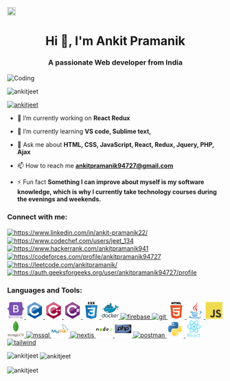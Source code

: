 <img height="60%" width="20%" src=https://c.tenor.com/Gfm1uaH_0-cAAAAM/code-its-fun-its-fun.gif>
<h1 align="center">Hi 👋, I'm Ankit Pramanik</h1>
<h3 align="center">A passionate Web developer from India</h3>
<img align="center" alt="Coding" height="570" width="100%" src="https://camo.githubusercontent.com/a36742184cb88cf95070651b240602441bcb3e33ff8f632735c0570c76cebbe9/68747470733a2f2f737465616d75736572696d616765732d612e616b616d616968642e6e65742f7567632f313238383534323139363634383830363933322f423037313643413633314431353545463645313035313032463437453645373930383330343543382f">

<p align="left"> <img src="https://komarev.com/ghpvc/?username=ankitjeet&label=Profile%20views&color=0e75b6&style=flat" alt="ankitjeet" /> </p>

<p align="left"> <a href="https://github.com/ryo-ma/github-profile-trophy"><img src="https://github-profile-trophy.vercel.app/?username=ankitjeet" alt="ankitjeet" /></a> </p>

- 🔭 I’m currently working on **React Redux**

- 🌱 I’m currently learning **VS code, Sublime text,**

- 💬 Ask me about **HTML, CSS, JavaScript, React, Redux, Jquery, PHP, Ajax**

- 📫 How to reach me **ankitpramanik94727@gmail.com**

- ⚡ Fun fact **Something I can improve about myself is my software knowledge, which is why I currently take technology courses during the evenings and weekends.**

<h3 align="left">Connect with me:</h3>
<p align="left">
<a href="https://linkedin.com/in/https://www.linkedin.com/in/ankit-pramanik22/" target="blank"><img align="center" src="https://raw.githubusercontent.com/rahuldkjain/github-profile-readme-generator/master/src/images/icons/Social/linked-in-alt.svg" alt="https://www.linkedin.com/in/ankit-pramanik22/" height="30" width="40" /></a>
<a href="https://www.codechef.com/users/https://www.codechef.com/users/jeet_134" target="blank"><img align="center" src="https://cdn.jsdelivr.net/npm/simple-icons@3.1.0/icons/codechef.svg" alt="https://www.codechef.com/users/jeet_134" height="30" width="40" /></a>
<a href="https://www.hackerrank.com/https://www.hackerrank.com/ankitpramanik941" target="blank"><img align="center" src="https://raw.githubusercontent.com/rahuldkjain/github-profile-readme-generator/master/src/images/icons/Social/hackerrank.svg" alt="https://www.hackerrank.com/ankitpramanik941" height="30" width="40" /></a>
<a href="https://codeforces.com/profile/https://codeforces.com/profile/ankitpramanik94727" target="blank"><img align="center" src="https://raw.githubusercontent.com/rahuldkjain/github-profile-readme-generator/master/src/images/icons/Social/codeforces.svg" alt="https://codeforces.com/profile/ankitpramanik94727" height="30" width="40" /></a>
<a href="https://www.leetcode.com/https://leetcode.com/ankitpramanik/" target="blank"><img align="center" src="https://raw.githubusercontent.com/rahuldkjain/github-profile-readme-generator/master/src/images/icons/Social/leet-code.svg" alt="https://leetcode.com/ankitpramanik/" height="30" width="40" /></a>
<a href="https://auth.geeksforgeeks.org/user/https://auth.geeksforgeeks.org/user/ankitpramanik94727/profile" target="blank"><img align="center" src="https://raw.githubusercontent.com/rahuldkjain/github-profile-readme-generator/master/src/images/icons/Social/geeks-for-geeks.svg" alt="https://auth.geeksforgeeks.org/user/ankitpramanik94727/profile" height="30" width="40" /></a>
</p>

<h3 align="left">Languages and Tools:</h3>
<p align="left"> <a href="https://getbootstrap.com" target="_blank" rel="noreferrer"> <img src="https://raw.githubusercontent.com/devicons/devicon/master/icons/bootstrap/bootstrap-plain-wordmark.svg" alt="bootstrap" width="40" height="40"/> </a> <a href="https://www.cprogramming.com/" target="_blank" rel="noreferrer"> <img src="https://raw.githubusercontent.com/devicons/devicon/master/icons/c/c-original.svg" alt="c" width="40" height="40"/> </a> <a href="https://www.w3schools.com/cpp/" target="_blank" rel="noreferrer"> <img src="https://raw.githubusercontent.com/devicons/devicon/master/icons/cplusplus/cplusplus-original.svg" alt="cplusplus" width="40" height="40"/> </a> <a href="https://www.w3schools.com/cs/" target="_blank" rel="noreferrer"> <img src="https://raw.githubusercontent.com/devicons/devicon/master/icons/csharp/csharp-original.svg" alt="csharp" width="40" height="40"/> </a> <a href="https://www.w3schools.com/css/" target="_blank" rel="noreferrer"> <img src="https://raw.githubusercontent.com/devicons/devicon/master/icons/css3/css3-original-wordmark.svg" alt="css3" width="40" height="40"/> </a> <a href="https://www.docker.com/" target="_blank" rel="noreferrer"> <img src="https://raw.githubusercontent.com/devicons/devicon/master/icons/docker/docker-original-wordmark.svg" alt="docker" width="40" height="40"/> </a> <a href="https://firebase.google.com/" target="_blank" rel="noreferrer"> <img src="https://www.vectorlogo.zone/logos/firebase/firebase-icon.svg" alt="firebase" width="40" height="40"/> </a> <a href="https://git-scm.com/" target="_blank" rel="noreferrer"> <img src="https://www.vectorlogo.zone/logos/git-scm/git-scm-icon.svg" alt="git" width="40" height="40"/> </a> <a href="https://www.w3.org/html/" target="_blank" rel="noreferrer"> <img src="https://raw.githubusercontent.com/devicons/devicon/master/icons/html5/html5-original-wordmark.svg" alt="html5" width="40" height="40"/> </a> <a href="https://www.java.com" target="_blank" rel="noreferrer"> <img src="https://raw.githubusercontent.com/devicons/devicon/master/icons/java/java-original.svg" alt="java" width="40" height="40"/> </a> <a href="https://developer.mozilla.org/en-US/docs/Web/JavaScript" target="_blank" rel="noreferrer"> <img src="https://raw.githubusercontent.com/devicons/devicon/master/icons/javascript/javascript-original.svg" alt="javascript" width="40" height="40"/> </a> <a href="https://www.mongodb.com/" target="_blank" rel="noreferrer"> <img src="https://raw.githubusercontent.com/devicons/devicon/master/icons/mongodb/mongodb-original-wordmark.svg" alt="mongodb" width="40" height="40"/> </a> <a href="https://www.microsoft.com/en-us/sql-server" target="_blank" rel="noreferrer"> <img src="https://www.svgrepo.com/show/303229/microsoft-sql-server-logo.svg" alt="mssql" width="40" height="40"/> </a> <a href="https://www.mysql.com/" target="_blank" rel="noreferrer"> <img src="https://raw.githubusercontent.com/devicons/devicon/master/icons/mysql/mysql-original-wordmark.svg" alt="mysql" width="40" height="40"/> </a> <a href="https://nextjs.org/" target="_blank" rel="noreferrer"> <img src="https://cdn.worldvectorlogo.com/logos/nextjs-2.svg" alt="nextjs" width="40" height="40"/> </a> <a href="https://nodejs.org" target="_blank" rel="noreferrer"> <img src="https://raw.githubusercontent.com/devicons/devicon/master/icons/nodejs/nodejs-original-wordmark.svg" alt="nodejs" width="40" height="40"/> </a> <a href="https://www.php.net" target="_blank" rel="noreferrer"> <img src="https://raw.githubusercontent.com/devicons/devicon/master/icons/php/php-original.svg" alt="php" width="40" height="40"/> </a> <a href="https://postman.com" target="_blank" rel="noreferrer"> <img src="https://www.vectorlogo.zone/logos/getpostman/getpostman-icon.svg" alt="postman" width="40" height="40"/> </a> <a href="https://www.python.org" target="_blank" rel="noreferrer"> <img src="https://raw.githubusercontent.com/devicons/devicon/master/icons/python/python-original.svg" alt="python" width="40" height="40"/> </a> <a href="https://reactjs.org/" target="_blank" rel="noreferrer"> <img src="https://raw.githubusercontent.com/devicons/devicon/master/icons/react/react-original-wordmark.svg" alt="react" width="40" height="40"/> </a> <a href="https://tailwindcss.com/" target="_blank" rel="noreferrer"> <img src="https://www.vectorlogo.zone/logos/tailwindcss/tailwindcss-icon.svg" alt="tailwind" width="40" height="40"/> </a> </p>

<p><img align="left" src="https://github-readme-stats.vercel.app/api/top-langs?username=ankitjeet&show_icons=true&locale=en&layout=compact" alt="ankitjeet" /></p>

<p>&nbsp;<img align="center" src="https://github-readme-stats.vercel.app/api?username=ankitjeet&show_icons=true&locale=en" alt="ankitjeet" /></p>

<p><img align="center" src="https://github-readme-streak-stats.herokuapp.com/?user=ankitjeet&" alt="ankitjeet" /></p>

